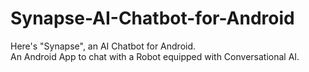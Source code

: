 # Synapse-AI-Chatbot-for-Android
Here's "Synapse", an AI Chatbot for Android.
<br>An Android App to chat with a Robot equipped with Conversational AI.<br>
